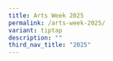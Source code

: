 ```yaml
---
title: Arts Week 2025
permalink: /arts-week-2025/
variant: tiptap
description: ""
third_nav_title: "2025"
---
```

